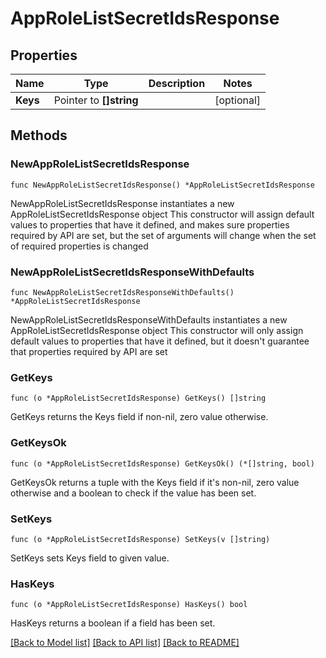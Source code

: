 # AppRoleListSecretIdsResponse


## Properties

Name | Type | Description | Notes
------------ | ------------- | ------------- | -------------
**Keys** | Pointer to **[]string** |  | [optional] 



## Methods


### NewAppRoleListSecretIdsResponse

`func NewAppRoleListSecretIdsResponse() *AppRoleListSecretIdsResponse`

NewAppRoleListSecretIdsResponse instantiates a new AppRoleListSecretIdsResponse object
This constructor will assign default values to properties that have it defined,
and makes sure properties required by API are set, but the set of arguments
will change when the set of required properties is changed

### NewAppRoleListSecretIdsResponseWithDefaults

`func NewAppRoleListSecretIdsResponseWithDefaults() *AppRoleListSecretIdsResponse`

NewAppRoleListSecretIdsResponseWithDefaults instantiates a new AppRoleListSecretIdsResponse object
This constructor will only assign default values to properties that have it defined,
but it doesn't guarantee that properties required by API are set


### GetKeys

`func (o *AppRoleListSecretIdsResponse) GetKeys() []string`

GetKeys returns the Keys field if non-nil, zero value otherwise.

### GetKeysOk

`func (o *AppRoleListSecretIdsResponse) GetKeysOk() (*[]string, bool)`

GetKeysOk returns a tuple with the Keys field if it's non-nil, zero value otherwise
and a boolean to check if the value has been set.

### SetKeys

`func (o *AppRoleListSecretIdsResponse) SetKeys(v []string)`

SetKeys sets Keys field to given value.


### HasKeys

`func (o *AppRoleListSecretIdsResponse) HasKeys() bool`

HasKeys returns a boolean if a field has been set.









[[Back to Model list]](../README.md#documentation-for-models) [[Back to API list]](../README.md#documentation-for-api-endpoints) [[Back to README]](../README.md)


